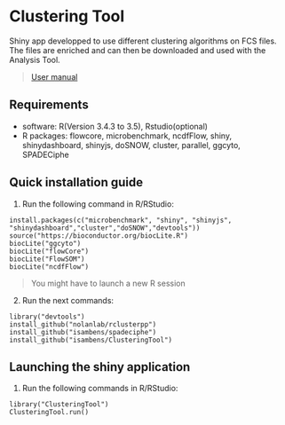 # Clustering Tool
Shiny app developped to use different clustering algorithms on FCS files. The files are enriched and can then be downloaded and used with the Analysis Tool.
	 
>[User manual](doc/Manual_clusteringtool.pdf)

## Requirements
  * software: R(Version 3.4.3 to 3.5), Rstudio(optional)
  * R packages: flowcore, microbenchmark, ncdfFlow, shiny, shinydashboard, shinyjs, doSNOW, cluster, parallel, ggcyto, SPADECiphe
  
## Quick installation guide

  1. Run the following command in R/RStudio:
```
install.packages(c("microbenchmark", "shiny", "shinyjs", "shinydashboard","cluster","doSNOW","devtools"))
source("https://bioconductor.org/biocLite.R")
biocLite("ggcyto")
biocLite("flowCore")
biocLite("FlowSOM")
biocLite("ncdfFlow")
```
  >You might have to launch a new R session
  
  2. Run the next commands:
```
library("devtools")
install_github("nolanlab/rclusterpp")
install_github("isambens/spadeciphe")
install_github("isambens/ClusteringTool")
```

  
## Launching the shiny application

  1. Run the following commands in R/RStudio:
```
library("ClusteringTool")
ClusteringTool.run()
```  